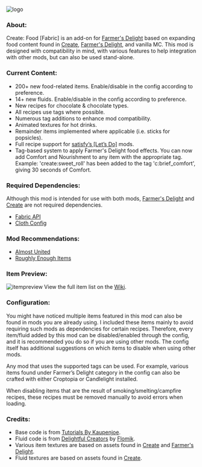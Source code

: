![logo](https://github.com/AverageAnime/create-food-1.20.1/assets/150550990/473ed31f-67ad-406f-9ea4-e633aa76f49f)
### **About:**

Create: Food [Fabric] is an add-on for [Farmer's Delight](https://www.curseforge.com/minecraft/mc-mods/farmers-delight-fabric) based on expanding food content found in [Create](https://www.curseforge.com/minecraft/mc-mods/create-fabric), [Farmer's Delight](https://www.curseforge.com/minecraft/mc-mods/farmers-delight-fabric), and vanilla MC. This mod is designed with compatibility in mind, with various features to help integration with other mods, but can also be used stand-alone.

### **Current Content:**
* 200+ new food-related items. Enable/disable in the config according to preference.
* 14+ new fluids. Enable/disable in the config according to preference.
* New recipes for chocolate & chocolate types.
* All recipes use tags where possible.
* Numerous tag additions to enhance mod compatibility.
* Animated textures for hot drinks.
* Remainder items implemented where applicable (i.e. sticks for popsicles).
* Full recipe support for [satisfy’s [Let’s Do]](https://www.curseforge.com/members/satisfy/projects) mods.
* Tag-based system to apply Farmer's Delight food effects. You can now add Comfort and Nourishment to any item with the appropriate tag. Example: 'create:sweet_roll' has been added to the tag 'c:brief_comfort', giving 30 seconds of Comfort.

### **Required Dependencies:**

Although this mod is intended for use with both mods, [Farmer's Delight](https://www.curseforge.com/minecraft/mc-mods/farmers-delight-fabric) and [Create](https://www.curseforge.com/minecraft/mc-mods/create-fabric) are not required dependencies.
* [Fabric API](https://www.curseforge.com/minecraft/mc-mods/fabric-api)
* [Cloth Config](https://www.curseforge.com/minecraft/mc-mods/cloth-config)

### **Mod Recommendations:**

* [Almost United](https://www.curseforge.com/minecraft/mc-mods/almost-unified)
* [Roughly Enough Items](https://www.curseforge.com/minecraft/mc-mods/roughly-enough-items)

### **Item Preview:**
![itempreview](https://github.com/AverageAnime/create-food-1.20.1/assets/150550990/3f33721d-9bcc-4028-9fd9-74c1ec3e375d)
View the full item list on the [Wiki](https://github.com/AverageAnime/create-food-1.20.1/wiki/Item-List).
### **Configuration:**

You might have noticed multiple items featured in this mod can also be found in mods you are already using. I included these items mainly to avoid requiring such mods as dependencies for certain recipes. Therefore, every item/fluid added by this mod can be disabled/enabled through the config, and it is recommended you do so if you are using other mods. The config itself has additional suggestions on which items to disable when using other mods.

Any mod that uses the supported tags can be used. For example, various items found under Farmer’s Delight category in the config can also be crafted with either Croptopia or Candlelight installed.

When disabling items that are the result of smoking/smelting/campfire recipes, these recipes must be removed manually to avoid errors when loading.

### **Credits:**

* Base code is from [Tutorials By Kaupenjoe](https://github.com/Tutorials-By-Kaupenjoe/Fabric-Tutorial-1.20.X).
* Fluid code is from [Delightful Creators](https://www.curseforge.com/minecraft/mc-mods/delightful-creators-fabric) by [Flomik](https://www.curseforge.com/members/flomik).
* Various item textures are based on assets found in [Create](https://www.curseforge.com/minecraft/mc-mods/create-fabric) and [Farmer's Delight](https://www.curseforge.com/minecraft/mc-mods/farmers-delight-fabric).
* Fluid textures are based on assets found in [Create](https://www.curseforge.com/minecraft/mc-mods/create-fabric).
